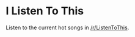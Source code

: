# I Listen To This

Listen to the current hot songs in [/r/ListenToThis](http://www.reddit.com/r/listentothis).